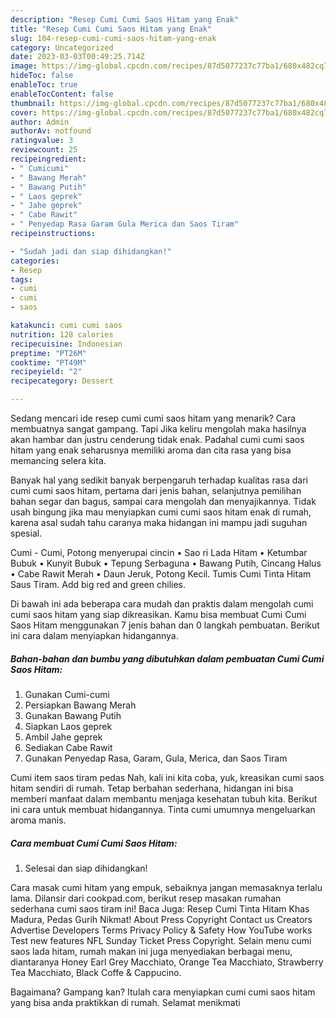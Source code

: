 ```yaml
---
description: "Resep Cumi Cumi Saos Hitam yang Enak"
title: "Resep Cumi Cumi Saos Hitam yang Enak"
slug: 104-resep-cumi-cumi-saos-hitam-yang-enak
category: Uncategorized
date: 2023-03-03T00:49:25.714Z
image: https://img-global.cpcdn.com/recipes/87d5077237c77ba1/680x482cq70/cumi-cumi-saos-hitam-foto-resep-utama.jpg
hideToc: false
enableToc: true
enableTocContent: false
thumbnail: https://img-global.cpcdn.com/recipes/87d5077237c77ba1/680x482cq70/cumi-cumi-saos-hitam-foto-resep-utama.jpg
cover: https://img-global.cpcdn.com/recipes/87d5077237c77ba1/680x482cq70/cumi-cumi-saos-hitam-foto-resep-utama.jpg
author: Admin
authorAv: notfound
ratingvalue: 3
reviewcount: 25
recipeingredient:
- " Cumicumi"
- " Bawang Merah"
- " Bawang Putih"
- " Laos geprek"
- " Jahe geprek"
- " Cabe Rawit"
- " Penyedap Rasa Garam Gula Merica dan Saos Tiram"
recipeinstructions:

- "Sudah jadi dan siap dihidangkan!"
categories:
- Resep
tags:
- cumi
- cumi
- saos

katakunci: cumi cumi saos 
nutrition: 128 calories
recipecuisine: Indonesian
preptime: "PT26M"
cooktime: "PT49M"
recipeyield: "2"
recipecategory: Dessert

---
```



Sedang mencari ide resep cumi cumi saos hitam yang menarik? Cara membuatnya sangat gampang. Tapi Jika keliru mengolah maka hasilnya akan hambar dan justru cenderung tidak enak. Padahal cumi cumi saos hitam yang enak seharusnya memiliki aroma dan cita rasa yang bisa memancing selera kita.


Banyak hal yang sedikit banyak berpengaruh terhadap kualitas rasa dari cumi cumi saos hitam, pertama dari jenis bahan, selanjutnya pemilihan bahan segar dan bagus, sampai cara mengolah dan menyajikannya. Tidak usah bingung jika mau menyiapkan cumi cumi saos hitam enak di rumah, karena asal sudah tahu caranya maka hidangan ini mampu jadi suguhan spesial.

Cumi - Cumi, Potong menyerupai cincin • Sao ri Lada Hitam • Ketumbar Bubuk • Kunyit Bubuk • Tepung Serbaguna • Bawang Putih, Cincang Halus • Cabe Rawit Merah • Daun Jeruk, Potong Kecil. Tumis Cumi Tinta Hitam Saus Tiram. Add big red and green chilies.


Di bawah ini ada beberapa cara mudah dan praktis dalam mengolah cumi cumi saos hitam yang siap dikreasikan. Kamu bisa membuat Cumi Cumi Saos Hitam menggunakan 7 jenis bahan dan 0 langkah pembuatan. Berikut ini cara dalam menyiapkan hidangannya.

<!--inarticleads1-->

##### Bahan-bahan dan bumbu yang dibutuhkan dalam pembuatan Cumi Cumi Saos Hitam:

1. Gunakan  Cumi-cumi
1. Persiapkan  Bawang Merah
1. Gunakan  Bawang Putih
1. Siapkan  Laos geprek
1. Ambil  Jahe geprek
1. Sediakan  Cabe Rawit
1. Gunakan  Penyedap Rasa, Garam, Gula, Merica, dan Saos Tiram


Cumi item saos tiram pedas Nah, kali ini kita coba, yuk, kreasikan cumi saos hitam sendiri di rumah. Tetap berbahan sederhana, hidangan ini bisa memberi manfaat dalam membantu menjaga kesehatan tubuh kita. Berikut ini cara untuk membuat hidangannya. Tinta cumi umumnya mengeluarkan aroma manis. 

<!--inarticleads2-->

##### Cara membuat Cumi Cumi Saos Hitam:


1. Selesai dan siap dihidangkan!

Cara masak cumi hitam yang empuk, sebaiknya jangan memasaknya terlalu lama. Dilansir dari cookpad.com, berikut resep masakan rumahan sederhana cumi saos tiram ini! Baca Juga: Resep Cumi Tinta Hitam Khas Madura, Pedas Gurih Nikmat! About Press Copyright Contact us Creators Advertise Developers Terms Privacy Policy &amp; Safety How YouTube works Test new features NFL Sunday Ticket Press Copyright. Selain menu cumi saos lada hitam, rumah makan ini juga menyediakan berbagai menu, diantaranya Honey Earl Grey Macchiato, Orange Tea Macchiato, Strawberry Tea Macchiato, Black Coffe &amp; Cappucino. 

Bagaimana? Gampang kan? Itulah cara menyiapkan cumi cumi saos hitam yang bisa anda praktikkan di rumah. Selamat menikmati
